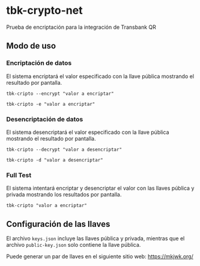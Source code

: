 # tbk-crypto-net
Prueba de encriptación para la integración de Transbank QR

## Modo de uso

### Encriptación de datos

El sistema encriptará el valor especificado con la llave pública mostrando el resultado por pantalla.
```
tbk-cripto --encrypt "valor a encriptar"
```
```
tbk-cripto -e "valor a encriptar"
```

### Desencriptación de datos

El sistema desencriptará el valor especificado con la llave pública mostrando el resultado por pantalla.
```
tbk-cripto --decrypt "valor a desencriptar"
```
```
tbk-cripto -d "valor a desencriptar"
```

### Full Test

El sistema intentará encriptar y desencriptar el valor con las llaves pública y privada mostrando los resultados por pantalla.
```
tbk-cripto "valor a encriptar"
```

## Configuración de las llaves
El archivo `keys.json` incluye las llaves pública y privada, mientras que el archivo `public-key.json` solo contiene la llave pública.

Puede generar un par de llaves en el siguiente sitio web:
https://mkjwk.org/
